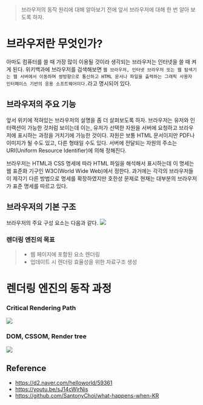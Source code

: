 > 브라우저의 동작 원리에 대해 알아보기 전에 앞서 브라우저에 대해 한  번 알아 보도록 하자.

# 브라우저란 무엇인가?
아마도 컴퓨터를 쓸 때 가장 많이 이용될 것이라 생각되는 브라우저는 인터넷을 쓸 때 켜게 된다. 위키백과에 브라우저를 검색해보면 `웹 브라우저, 인터넷 브라우저 또는 웹 탐색기는 웹 서버에서 이동하며 쌍방향으로 통신하고 HTML 문서나 파일을 출력하는 그래픽 사용자 인터페이스 기반의 응용 소프트웨어이다.`라고 명시되어 있다.

## 브라우저의 주요 기능
앞서 위키에 적혀있는 브라우저의 설명을 좀 더 살펴보도록 하자. 브라우저는 유저와 인터랙션이 가능한 것처럼 보이는데 이는, 유저가 선택한 자원을 서버에 요청하고 브라우저에 표시하는 과정을 거치기에 가능한 것이다. 자원은 보통 HTML 문서이지만 PDF나 이미지가 될 수도 있고, 다른 형태일 수도 있다. 서버에 전달되는 자원의 주소는 URI(Uniform Resource Identifier)에 의해 정해진다.

 브라우저는 HTML과 CSS 명세에 따라 HTML 파일을 해석해서 표시하는데 이 명세는 웹 표준화 기구인 W3C(World Wide Web)에서 정한다. 과거에는 각각의 브라우저들이 제각기 다른 방법으로 명세를 확장하였지만 호한성 문제로 현재는 대부분의 브라우저가 표준 명세를 따르고 있다.

## 브라우저의 기본 구조
브라우저의 주요 구성 요소는 다음과 같다.
![](https://d2.naver.com/content/images/2015/06/helloworld-59361-1.png)

### 렌더링 엔진의 목표
> - 웹 페이지에 포함된 요소 렌더링
> - 업데이트 시 렌더링 효율성을 위한 자료구조 생성

# 렌더링 엔진의 동작 과정
### Critical Rendering Path
![](https://weareadaptive.com/wp-content/uploads/2020/04/critical-rendering-path.jpg)

### DOM, CSSOM, Render tree
![](https://i.stack.imgur.com/6rUqB.jpg)


## Reference
- https://d2.naver.com/helloworld/59361
- https://youtu.be/sJ14cWjrNis
- https://github.com/SantonyChoi/what-happens-when-KR